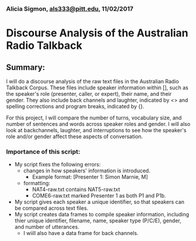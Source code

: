 ### Alicia Sigmon, als333@pitt.edu, 11/02/2017

# Discourse Analysis of the Australian Radio Talkback 

## Summary: 

I will do a discourse analysis of the raw text files in the Australian Radio Talkback Corpus.
These files include speaker information within [], such as the speaker's role (presenter, caller, or expert), their name, and their gender.
They also include back channels and laughter, indicated by <> and spelling corrections and program breaks, indicated by {}.

For this project, I will compare the number of turns, vocabulary size, and number of sentences and words across speaker roles and gender.
I will also look at backchannels, laughter, and interruptions to see how the speaker's role and/or gender affect these aspects of conversation.

### Importance of this script:
- My script fixes the following errors:
	- changes in how speakers' information is introduced.
		- Example format: [Presenter 1: Simon Marnie, M]
	- formatting:
		- NAT4-raw.txt contains NAT5-raw.txt
		- COME6-raw.txt marked Presenter 1 as both P1 and P1b.
- My script gives each speaker a unique identifier, so that speakers can be compared across text files.
- My script creates data frames to compile speaker information, including thier unique identifier, filename, name, speaker type (P/C/E), gender, and number of utterances.
	- I wiill also have a data frame for back channels.